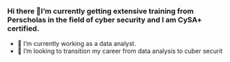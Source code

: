 ### Hi there 👋I’m currently getting extensive training from Perscholas in the field of cyber security and I am CySA+ certified.
- 🌱 I’m currently working as a data analyst.
- 👯 I’m looking to transition my career from data analysis to cuber securit


<!--
**ibranac/ibranac** is a ✨ _special_ ✨ repository because its `README.md` (this file) appears on your GitHub profile.

Here are some ideas to get you started:

- 🔭 I’m currently getting extensive training from Perscholas in the field of cyber security and I am CySA+ certified.
- 🌱 I’m currently working as a data analyst.
- 👯 I’m looking to transition my career from data analysis to cuber securit
